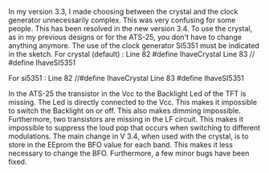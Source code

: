 In my version 3.3, I made choosing between the crystal and the clock generator unnecessarily complex. This was very confusing for some people. This has been resolved in the new version 3.4. To use the crystal, as in my previous designs or for the ATS-25, you don't have to change anything anymore. 
The use of the clock generator SI5351 must be indicated in the sketch.
For crystal (default) :
Line 82 #define IhaveCrystal
Line 83 // #define IhaveSI5351

For si5351 :
Line 82 //#define IhaveCrystal
Line 83 #define IhaveSI5351

In the ATS-25 the transistor in the Vcc to the Backlight Led of the TFT is missing. The Led is directly connected to the Vcc. This makes it impossible to switch the Backlight on or off. This also makes dimming impossible. Furthermore, two transistors are missing in the LF circuit. This makes it impossible to suppress the loud pop that occurs when switching to different modulations.
The main change in V 3.4, when used with the crystal, is to store in the EEprom the BFO value for each band. This makes it less necessary to change the BFO. Furthermore, a few minor bugs have been fixed.

